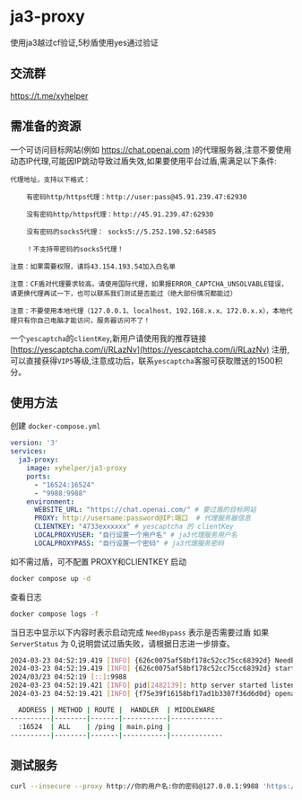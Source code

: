# ja3-proxy
使用ja3越过cf验证,5秒盾使用yes通过验证

## 交流群
https://t.me/xyhelper

## 需准备的资源
一个可访问目标网站(例如 https://chat.openai.com )的代理服务器,注意不要使用动态IP代理,可能因IP跳动导致过盾失效,如果要使用平台过盾,需满足以下条件:
```
代理地址，支持以下格式：

    有密码http/https代理：http://user:pass@45.91.239.47:62930 

    没有密码http/https代理：http://45.91.239.47:62930

    没有密码的socks5代理： socks5://5.252.190.52:64585 

    ！不支持带密码的socks5代理！

注意：如果需要权限，请将43.154.193.54加入白名单

注意：CF盾对代理要求较高，请使用国际代理，如果报ERROR_CAPTCHA_UNSOLVABLE错误，请更换代理再试一下，也可以联系我们测试是否能过（绝大部份情况都能过）

注意：不要使用本地代理（127.0.0.1、localhost、192.168.x.x、172.0.x.x），本地代理只有你自己电脑才能访问，服务器访问不了！
```

一个`yescaptcha`的`clientKey`,新用户请使用我的推荐链接 [https://yescaptcha.com/i/RLazNv](https://yescaptcha.com/i/RLazNv) 注册,可以直接获得`VIP5`等级,注意成功后，联系`yescaptcha`客服可获取赠送的1500积分。

## 使用方法

创建 `docker-compose.yml`
```yml
version: '3'
services:
  ja3-proxy:
    image: xyhelper/ja3-proxy
    ports:
      - "16524:16524"
      - "9988:9988"
    environment:
      WEBSITE_URL: "https://chat.openai.com/" # 要过盾的目标网站
      PROXY: http://username:password@IP:端口  # 代理服务器信息
      CLIENTKEY: "4733exxxxxx" # yescaptcha 的 clientKey
      LOCALPROXYUSER: "自行设置一个用户名" # ja3代理服务用户名
      LOCALPROXYPASS: "自行设置一个密码" # ja3代理服务密码
```
如不需过盾，可不配置 PROXY和CLIENTKEY
启动
```bash
docker compose up -d
```
查看日志

```bash
docker compose logs -f 
```

当日志中显示以下内容时表示启动完成 `NeedBypass` 表示是否需要过盾 如果 `ServerStatus` 为 0,说明尝试过盾失败，请根据日志进一步排查。
```bash
2024-03-23 04:52:19.419 [INFO] {626c0075af58bf178c52cc75cc68392d} NeedBypass: true ServerStatus: 200
2024-03-23 04:52:19.419 [INFO] {626c0075af58bf178c52cc75cc68392d} start http server
2024/03/23 04:52:19 [::]:9988
2024-03-23 04:52:19.421 [INFO] pid[2482139]: http server started listening on [:16524]
2024-03-23 04:52:19.421 [INFO] {f75e39f16158bf17ad1b3307f36d6d0d} openapi specification is disabled

  ADDRESS | METHOD | ROUTE |  HANDLER  | MIDDLEWARE  
----------|--------|-------|-----------|-------------
  :16524  | ALL    | /ping | main.ping |             
----------|--------|-------|-----------|-------------
```
## 测试服务

```bash
curl --insecure --proxy http://你的用户名:你的密码@127.0.0.1:9988 'https://chat.openai.com/'
```
